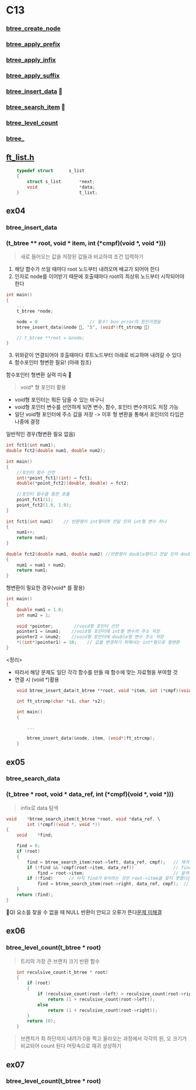 # C13

### [btree_create_node](#ex00)
### [btree_apply_prefix](#ex01)
### [btree_apply_infix](#ex02)
### [btree_apply_suffix](#ex03)
### [btree_insert_data](#ex04) 🚨
### [btree_search_item](#ex05) 🚨
### [btree_level_count](#ex06) 
### [btree_](#ex07)

## [ft_list.h]()
```.h
    typedef struct      s_list
    {
        struct s_list       *next;
        void                *data;
    }                       t_list;
```

## ex04
### btree_insert_data
### (t_btree ** root, void * item, int (*cmpf)(void *, void *)))
>   새로 들어오는 값을 저장된 값들과 비교하여 조건 입력하기

1. 해당 함수가 쓰일 때마다 root 노드부터 내려오며 배교가 되어야 한다
2. 인자로 node를 이어받기 때문에 호출때마다 root의 최상위 노드부터 시작되어야 한다
```.c
int main()
{
    ...
    t_btree *node;

    node = 0                    // 필수! bus error의 원인이였음
    btree_insert_data(&node 🚨, "5", (void*)ft_strcmp 🚨)

    // t_btree **root = &node;
}

```
3. 위와같이 연결되어야 호출때마다 루트노드부터 아래로 비교하며 내려갈 수 있다
4. 함수포인터 형변환 필요! (아래 참조)

함수포인터 형변환 실력 미숙 🚨<br>
> void* 형 포인터 활용
- void형 포인터는 뭐든 담을 수 있는 바구니
- void형 포인터 변수를 선언하게 되면 변수, 함수, 포인터 변수까지도 저장 가능
- 일단 void형 포인터에 주소 값을 저장 ->  이후 형 변환을 통해서 포인터의 타입은 나중에 결정

일반적인 경우(형변환 필요 없음)
```.c
int fct1(int num1);
double fct2(double num1, double num2);
 
int main()
{
    //포인터 함수 선언
    int(*point_fct1)(int) = fct1;    
    double(*point_fct2)(double, double) = fct2;
 
    //포인터 함수를 통한 호출
    point_fct1(1);
    point_fct2(1.0, 1.0);
}
 
int fct1(int num1)    // 반환형이 int형이며 전달 인자 int형 변수 하나
{
    num1++;
    return num1;
}
 
double fct2(double num1, double num2) //반환형이 double형이고 전달 인자 double형 변수 두 개
{
    num1 = num1 + num2;
    return num1;
}
```

형변환이 필요한 경우(void* 를 활용)
```.c
int main()
{
    double num1 = 1.0;
    int num2 = 1;
 
    void *pointer;        //void형 포인터 선언
    pointer1 = &num1;    //void형 포인터에 int형 변수의 주소 저장
    pointer2 = &num2;    //void형 포인터에 double형 변수 주소 저장
    *((int*)pointer1) = 10;    // 값을 변경하기 위해서는 int*형으로 형변환
}
```
<정리>
-   따라서 해당 문제도 일단 각각 함수를 만들 때 함수에 맞는 자료형을 부여할 것
-   연결 시 (void *)활용

```.c
    void btree_insert_data(t_btree **root, void *item, int (*cmpf)(void*, void*));

    int ft_strcmp(char *s1, char *s2);

    int main()
    {

        ...

        btree_insert_data(&node, item, (void*)ft_strcmp);
    }
```

## ex05
### btree_search_data
### (t_btree * root, void * data_ref, int (*cmpf)(void *, void *)))
>   infix로 data 탐색

```.c
void    *btree_search_item(t_btree *root, void *data_ref, \
        int (*cmpf)(void *, void *))
{
    void    *find;

    find = 0;
    if (root)
    {
        find = btree_search_item(root->left, data_ref, cmpf);   // 재귀를 통해 제일 왼쪽으로 이동 0이 나올때 까지
        if (!find && !cmpf(root->item, data_ref))               // find가 0이라는 것은 왼쪽 끝까지 갔다는 것
            find = root->item;                                  // 끝까지 갔으니 함수 적용
        if (!find)      // 아직 find가 0이라는 것은 root->item을 찾지 못했다는 것 오른쪽도 봐야함
            find = btree_search_item(root->right, data_ref, cmpf);  // 오른쪽 재귀를 하더라도 바로 왼쪽부터 확인되도록
    }
    return (find);
}
```

🚨Q) 요소를 찾을 수 없을 때 NULL 반환이 안되고 오류가 뜬다[문제 미해결]()

## ex06
### btree_level_count(t_btree * root)
>   트리의 가장 큰 브랜치 크기 반환 함수

```.c
    int reculsive_count(t_btree * root)
    {
        if (root)
        {
            if (reculsive_count(root->left) > reculsive_count(root->right))
                return (1 + reculsive_count(root->left));
            else
                return (1 + reculsive_count(root->right));
        }
        return (0);
    }
```
> 브랜치가 최 하단까지 내려가 0을 찍고 올라오는 과정에서 각각의 왼, 오 크기가 비교되어 count 된다
머릿속으로 재귀 상상하기

## ex07
### btree_level_count(t_btree * root)
>  
